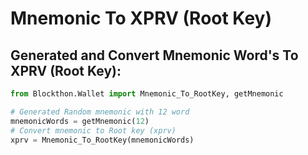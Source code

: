 # Mnemonic To XPRV (Root Key)

## Generated and Convert Mnemonic Word's To XPRV (Root Key):

```python
from Blockthon.Wallet import Mnemonic_To_RootKey, getMnemonic

# Generated Random mnemonic with 12 word
mnemonicWords = getMnemonic(12)
# Convert mnemonic to Root key (xprv)
xprv = Mnemonic_To_RootKey(mnemonicWords)
```